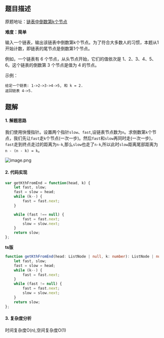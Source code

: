 ## 题目描述

原题地址：[链表中倒数第k个节点](https://leetcode-cn.com/problems/lian-biao-zhong-dao-shu-di-kge-jie-dian-lcof/)

**难度：简单**

输入一个链表，输出该链表中倒数第k个节点。为了符合大多数人的习惯，本题从1开始计数，即链表的尾节点是倒数第1个节点。

例如，一个链表有 6 个节点，从头节点开始，它们的值依次是 1、2、3、4、5、6。这个链表的倒数第 3 个节点是值为 4 的节点。


示例：
```
给定一个链表: 1->2->3->4->5, 和 k = 2.
返回链表 4->5.
```

## 题解
#### 1. 解题思路
我们使用快慢指针。设置两个指针`slow`、`fast`,设链表节点数为`n`。求倒数第`k`个节点，我们先让`fast`走`k`个节点(一次一步)。然后`fast`和`slow`再同时走(一次一步)，`fast`走到终点走过的距离为`n-k`,那么`slow`也走了`n-k`,所以此时`slow`距离尾部距离为`n - (n - k) = k`。

![image.png](https://pic.leetcode-cn.com/1624546460-LLGLvG-image.png)

#### 2. 代码实现
```js
var getKthFromEnd = function(head, k) {
    let fast, slow;
    fast = slow = head;
    while (k--) {
        fast = fast.next;
    }

    while (fast !== null) {
        fast = fast.next;
        slow = slow.next;
    }
    return slow;
};
```

**ts版**
```ts
function getKthFromEnd(head: ListNode | null, k: number): ListNode | null {
    let fast, slow;
    fast = slow = head;
    while (k--) {
        fast = fast.next;
    }
    while (fast != null) {
        fast = fast.next;
        slow = slow.next;
    }
    return slow;
};
```

#### 3. 复杂度分析
时间复杂度O(n),空间复杂度O(1)